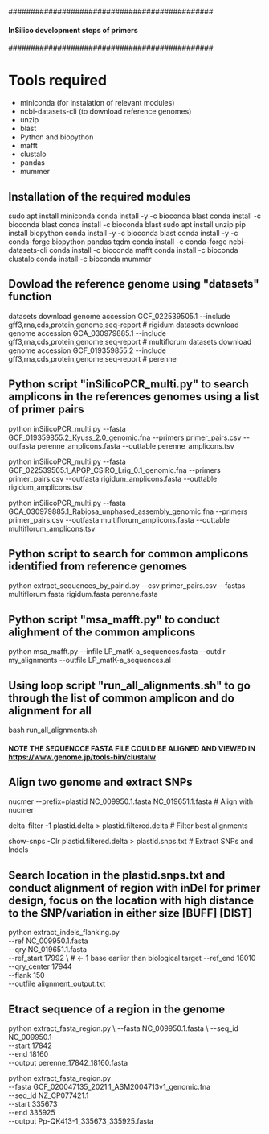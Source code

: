 ##############################################
#### InSilico development steps of primers
##############################################

# Tools required 

- miniconda (for instalation of relevant modules)
- ncbi-datasets-cli (to download reference genomes)
- unzip
- blast 
- Python and biopython
- mafft 
- clustalo
- pandas
- mummer

## Installation of the required modules

sudo apt install miniconda
conda install -y -c bioconda blast
conda install -c bioconda blast
conda install -c bioconda blast
sudo apt install unzip
pip install biopython
conda install -y -c bioconda blast
conda install -y -c conda-forge biopython pandas tqdm
conda install -c conda-forge ncbi-datasets-cli
conda install -c bioconda mafft
conda install -c bioconda clustalo
conda install -c bioconda mummer


## Dowload the reference genome using "datasets" function

datasets download genome accession GCF_022539505.1 --include gff3,rna,cds,protein,genome,seq-report	# rigidum
datasets download genome accession GCA_030979885.1 --include gff3,rna,cds,protein,genome,seq-report	# multiflorum
datasets download genome accession GCF_019359855.2 --include gff3,rna,cds,protein,genome,seq-report	# perenne

## Python script "inSilicoPCR_multi.py" to search amplicons in the references genomes using a list of primer pairs

python inSilicoPCR_multi.py --fasta GCF_019359855.2_Kyuss_2.0_genomic.fna --primers primer_pairs.csv --outfasta perenne_amplicons.fasta --outtable perenne_amplicons.tsv

python inSilicoPCR_multi.py --fasta GCF_022539505.1_APGP_CSIRO_Lrig_0.1_genomic.fna --primers primer_pairs.csv --outfasta rigidum_amplicons.fasta --outtable rigidum_amplicons.tsv

python inSilicoPCR_multi.py --fasta GCA_030979885.1_Rabiosa_unphased_assembly_genomic.fna --primers primer_pairs.csv --outfasta multiflorum_amplicons.fasta --outtable multiflorum_amplicons.tsv


## Python script to search for common amplicons identified from reference genomes
 
python extract_sequences_by_pairid.py --csv primer_pairs.csv --fastas multiflorum.fasta rigidum.fasta perenne.fasta 

## Python script "msa_mafft.py" to conduct alighment of the common amplicons 

python msa_mafft.py --infile LP_matK-a_sequences.fasta --outdir my_alignments --outfile LP_matK-a_sequences.al 

## Using loop script "run_all_alignments.sh" to go through the list of common amplicon and do alignment for all

bash run_all_alignments.sh 


#### NOTE THE SEQUENCCE FASTA FILE COULD BE ALIGNED AND VIEWED IN https://www.genome.jp/tools-bin/clustalw 


## Align two genome and extract SNPs

nucmer --prefix=plastid NC_009950.1.fasta NC_019651.1.fasta # Align with nucmer

delta-filter -1 plastid.delta > plastid.filtered.delta # Filter best alignments

show-snps -Clr plastid.filtered.delta > plastid.snps.txt  # Extract SNPs and Indels 

## Search location in the plastid.snps.txt and conduct alignment of region with inDel for primer design, focus on the location with high distance to the SNP/variation in either size [BUFF]   [DIST] 

python extract_indels_flanking.py \
  --ref NC_009950.1.fasta \
  --qry NC_019651.1.fasta \
  --ref_start 17992 \  # ← 1 base earlier than biological target
  --ref_end 18010 \
  --qry_center 17944 \
  --flank 150 \
  --outfile alignment_output.txt

## Etract sequence of a region in the genome
python extract_fasta_region.py \ 
--fasta NC_009950.1.fasta \ 
--seq_id NC_009950.1  \
--start 17842 \
--end 18160 \
--output perenne_17842_18160.fasta


python extract_fasta_region.py \
--fasta GCF_020047135_2021.1_ASM2004713v1_genomic.fna \
--seq_id NZ_CP077421.1 \
--start 335673 \
--end 335925 \
--output Pp-QK413-1_335673_335925.fasta

